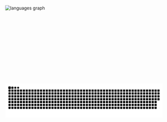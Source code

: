 ###

<div align="left">
  <img align="left" src="https://github-readme-stats.vercel.app/api/top-langs?locale=en&hide_title=false&layout=compact&card_width=520&langs_count=9&theme=github_dark&hide_border=true&username=ax00z" height="250" alt="languages graph"  />
</div>

![GitHub Snake Light](https://github.com/ax00z/ax00z/blob/247c155cd922a2f93ce80c9afab1d1a102d77721/github-contribution-grid-snake.svg#gh-light-mode-only)
